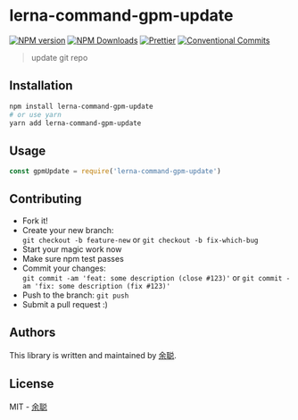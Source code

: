 # lerna-command-gpm-update

[![NPM version](https://img.shields.io/npm/v/lerna-command-gpm-update.svg?style=flat-square)](https://www.npmjs.com/package/lerna-command-gpm-update)
[![NPM Downloads](https://img.shields.io/npm/dm/lerna-command-gpm-update.svg?style=flat-square&maxAge=43200)](https://www.npmjs.com/package/lerna-command-gpm-update)
[![Prettier](https://img.shields.io/badge/code_style-prettier-ff69b4.svg?style=flat-square)](https://prettier.io/)
[![Conventional Commits](https://img.shields.io/badge/Conventional%20Commits-1.0.0-yellow.svg?style=flat-square)](https://conventionalcommits.org)

> update git repo

## Installation

```bash
npm install lerna-command-gpm-update
# or use yarn
yarn add lerna-command-gpm-update
```

## Usage

```javascript
const gpmUpdate = require('lerna-command-gpm-update')
```

## Contributing

- Fork it!
- Create your new branch:  
  `git checkout -b feature-new` or `git checkout -b fix-which-bug`
- Start your magic work now
- Make sure npm test passes
- Commit your changes:  
  `git commit -am 'feat: some description (close #123)'` or `git commit -am 'fix: some description (fix #123)'`
- Push to the branch: `git push`
- Submit a pull request :)

## Authors

This library is written and maintained by [余聪](mailto:yucong@yuanfudao.com).

## License

MIT - [余聪](mailto:yucong@yuanfudao.com)
